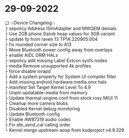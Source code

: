 # 29-09-2022

❏ 💥Device Changelog💥<br/>
├ sepolicy Address ISlmAdapter and MWQEM denials<br/>
├ Use 2GB phone Dalvik heap values for 3GB variant<br/>
├ update fp from raven 13 TP1A.220905.004<br/>
├ fix rounded corner size to A13<br/>
├ Move Bluetooth power config away from overlays<br/>
├ enable AIDL DRM HALs<br/>
├ sepolicy add missing Label Extcon sysfs nodes<br/>
├ media Remove unsupported 4k profiles<br/>
├ force disable iorapd<br/>
├ Add a system property for System UI compiler filter<br/>
├ Add missing android.hardware.media.omx hals<br/>
├ manifest Set Target Kernel Level To 4.9<br/>
├ Unpin updatable-media from memory<br/>
├ Update thermal-engine.conf from stock rosy MIUI 11<br/>
├ Cleanup more camera blobs<br/>
├ Disabled Kernel debug monitoring<br/>
├ Update Bluetooth config<br/>
├ Enable AW87319 audio codec<br/>
├ Fix afe_send_cal calling order<br/>
└ Kernel merge upstream-aosp from kudproject v4.9.329<br/>

